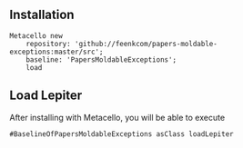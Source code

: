 ## Installation```stMetacello new	repository: 'github://feenkcom/papers-moldable-exceptions:master/src';	baseline: 'PapersMoldableExceptions';	load```## Load Lepiter				After installing with Metacello, you will be able to execute```#BaselineOfPapersMoldableExceptions asClass loadLepiter```